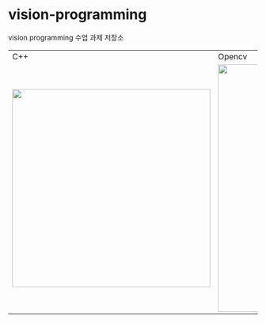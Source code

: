 # vision-programming
vision programming 수업 과제 저장소

|                  |                  |
| :------------------- | :------------------- |
| C++      | Opencv|
| <img  src="./other/assets/readme_01.png" width = "400px">| <img  src="./other/assets/readme_02.png" width = "500px"> |